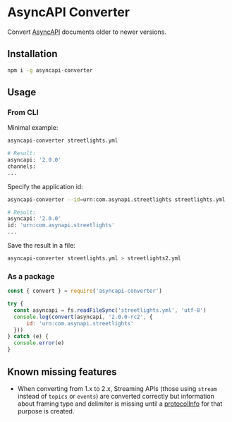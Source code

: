 # AsyncAPI Converter

Convert [AsyncAPI](https://asyncapi.com) documents older to newer versions.

## Installation

```sh
npm i -g asyncapi-converter
```

## Usage

### From CLI

Minimal example:

```sh
asyncapi-converter streetlights.yml

# Result:
asyncapi: '2.0.0'
channels:
...
```

Specify the application id:

```sh
asyncapi-converter --id=urn:com.asynapi.streetlights streetlights.yml

# Result:
asyncapi: '2.0.0'
id: 'urn:com.asynapi.streetlights'
...
```

Save the result in a file:

```sh
asyncapi-converter streetlights.yml > streetlights2.yml
```

### As a package

```js
const { convert } = require('asyncapi-converter')

try {
  const asyncapi = fs.readFileSync('streetlights.yml', 'utf-8')
  console.log(convert(asyncapi, '2.0.0-rc2', {
      id: 'urn:com.asynapi.streetlights'
  }))
} catch (e) {
  console.error(e)
}
```

## Known missing features

* When converting from 1.x to 2.x, Streaming APIs (those using `stream` instead of `topics` or `events`) are converted correctly but information about framing type and delimiter is missing until a [protocolInfo](https://github.com/asyncapi/extensions-catalog/issues/1) for that purpose is created.
